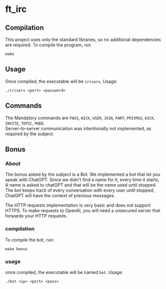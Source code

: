 # ft_irc
## Compilation
This project uses only the standard libraries, so no additional dependencies are required. To compile the program, run
```
make
```

## Usage
Once compiled, the executable will be `ircserv`, Usage:
```
./ircserv <port> <password>
```

## Commands
The Mandatory commands are `PASS`, `NICK`, `USER`, `JOIN`, `PART`, `PRIVMSG`, `KICK`, `INVITE`, `TOPIC`, `MODE`.  
Server-to-server communication was intentionally not implemented, as required by the subject.

## Bonus
### About
The bonus asked by the subject is a Bot. We implemented a bot that let you speak with ChatGPT.
Since we didn't find a name for it, every time it starts, A name is asked to chatGPT and that will be the name used until stopped.
The bot keeps track of every conversation with every user until stopped, ChatGPT will have the context of previous messages.

The HTTP requests implementation is very basic and does not support HTTPS. To make requests to OpenAI, you will need a unsecured server that forwards your HTTP requests.

### compilation
To compile the bot, run: 
```
make bonus
```

### usage
once compiled, the executable will be named `bot`. Usage: 
```
./bot <ip> <port> <pass>
```
